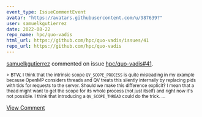 ```yaml
---
event_type: IssueCommentEvent
avatar: "https://avatars.githubusercontent.com/u/987639?"
user: samuelkgutierrez
date: 2022-08-22
repo_name: hpc/quo-vadis
html_url: https://github.com/hpc/quo-vadis/issues/41
repo_url: https://github.com/hpc/quo-vadis
---
```


<a href='https://github.com/samuelkgutierrez' target='_blank'>samuelkgutierrez</a> commented on issue <a href='https://github.com/hpc/quo-vadis/issues/41' target='_blank'>hpc/quo-vadis#41</a>.

<small>> BTW, I think that the intrinsic scope `QV_SCOPE_PROCESS` is quite misleading in my example because OpenMP considers threads and QV treats this silently internally by replacing pids with tids for requests to the server. Should we make this difference explicit? I mean that a thead might want to get the scope for its whole process (not just itself) and right now it's not possible. I think that introducing a `QV_SCOPE_THREAD` could do the trick....</small>

<a href='https://github.com/hpc/quo-vadis/issues/41' target='_blank'>View Comment</a>
